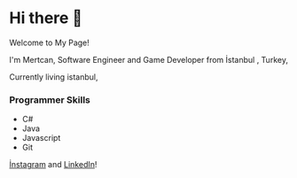 # Hi there 👋

Welcome to My Page!

I'm Mertcan, Software Engineer and Game Developer from İstanbul , Turkey,

Currently living istanbul,

### Programmer Skills 
- C#
- Java
- Javascript
- Git

[İnstagram](https://www.instagram.com/stoneeblack/?hl=tr) and [LinkedIn](https://www.linkedin.com/in/mertcankaratas/)!
<!--
**mertcankaratas/mertcankaratas** is a ✨ _special_ ✨ repository because its `README.md` (this file) appears on your GitHub profile.

Here are some ideas to get you started:

- 🔭 I’m currently working on ...
- 🌱 I’m currently learning ...
- 👯 I’m looking to collaborate on ...
- 🤔 I’m looking for help with ...
- 💬 Ask me about ...
- 📫 How to reach me: ...
- 😄 Pronouns: ...
- ⚡ Fun fact: ...
-->
